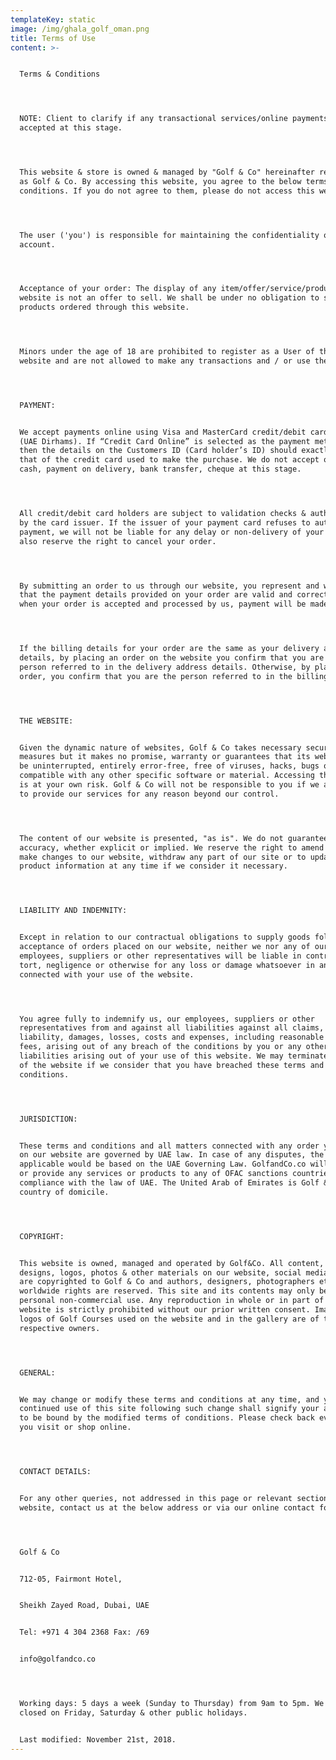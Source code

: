 ```yaml
---
templateKey: static
image: /img/ghala_golf_oman.png
title: Terms of Use
content: >-


  Terms & Conditions




  NOTE: Client to clarify if any transactional services/online payments are
  accepted at this stage.




  This website & store is owned & managed by "Golf & Co" hereinafter referred to
  as Golf & Co. By accessing this website, you agree to the below terms and
  conditions. If you do not agree to them, please do not access this website.




  The user ('you') is responsible for maintaining the confidentiality of this
  account.




  Acceptance of your order: The display of any item/offer/service/product on our
  website is not an offer to sell. We shall be under no obligation to supply the
  products ordered through this website.




  Minors under the age of 18 are prohibited to register as a User of this
  website and are not allowed to make any transactions and / or use the website.




  PAYMENT:


  We accept payments online using Visa and MasterCard credit/debit card in AED
  (UAE Dirhams). If “Credit Card Online” is selected as the payment methods,
  then the details on the Customers ID (Card holder’s ID) should exactly match
  that of the credit card used to make the purchase. We do not accept or offer
  cash, payment on delivery, bank transfer, cheque at this stage.




  All credit/debit card holders are subject to validation checks & authorization
  by the card issuer. If the issuer of your payment card refuses to authorize
  payment, we will not be liable for any delay or non-delivery of your order. We
  also reserve the right to cancel your order.




  By submitting an order to us through our website, you represent and warrant
  that the payment details provided on your order are valid and correct and that
  when your order is accepted and processed by us, payment will be made in full.




  If the billing details for your order are the same as your delivery address
  details, by placing an order on the website you confirm that you are the
  person referred to in the delivery address details. Otherwise, by placing an
  order, you confirm that you are the person referred to in the billing.




  THE WEBSITE:


  Given the dynamic nature of websites, Golf & Co takes necessary security
  measures but it makes no promise, warranty or guarantees that its website will
  be uninterrupted, entirely error-free, free of viruses, hacks, bugs or
  compatible with any other specific software or material. Accessing the website
  is at your own risk. Golf & Co will not be responsible to you if we are unable
  to provide our services for any reason beyond our control.




  The content of our website is presented, "as is". We do not guarantee its
  accuracy, whether explicit or implied. We reserve the right to amend errors,
  make changes to our website, withdraw any part of our site or to update
  product information at any time if we consider it necessary.




  LIABILITY AND INDEMNITY:


  Except in relation to our contractual obligations to supply goods following
  acceptance of orders placed on our website, neither we nor any of our
  employees, suppliers or other representatives will be liable in contract,
  tort, negligence or otherwise for any loss or damage whatsoever in any way
  connected with your use of the website.




  You agree fully to indemnify us, our employees, suppliers or other
  representatives from and against all liabilities against all claims,
  liability, damages, losses, costs and expenses, including reasonable legal
  fees, arising out of any breach of the conditions by you or any other
  liabilities arising out of your use of this website. We may terminate your use
  of the website if we consider that you have breached these terms and
  conditions.




  JURISDICTION:


  These terms and conditions and all matters connected with any order you place
  on our website are governed by UAE law. In case of any disputes, the law
  applicable would be based on the UAE Governing Law. GolfandCo.co will NOT deal
  or provide any services or products to any of OFAC sanctions countries in
  compliance with the law of UAE. The United Arab of Emirates is Golf & Co’s
  country of domicile.




  COPYRIGHT:


  This website is owned, managed and operated by Golf&Co. All content, pictures,
  designs, logos, photos & other materials on our website, social media websites
  are copyrighted to Golf & Co and authors, designers, photographers etc. All
  worldwide rights are reserved. This site and its contents may only be used for
  personal non-commercial use. Any reproduction in whole or in part of our
  website is strictly prohibited without our prior written consent. Images and
  logos of Golf Courses used on the website and in the gallery are of their
  respective owners.




  GENERAL:


  We may change or modify these terms and conditions at any time, and your
  continued use of this site following such change shall signify your agreement
  to be bound by the modified terms of conditions. Please check back every time
  you visit or shop online.




  CONTACT DETAILS:


  For any other queries, not addressed in this page or relevant sections of the
  website, contact us at the below address or via our online contact form:




  Golf & Co


  712-05, Fairmont Hotel,


  Sheikh Zayed Road, Dubai, UAE


  Tel: +971 4 304 2368 Fax: /69


  info@golfandco.co




  Working days: 5 days a week (Sunday to Thursday) from 9am to 5pm. We are
  closed on Friday, Saturday & other public holidays.


  Last modified: November 21st, 2018.
---
```


